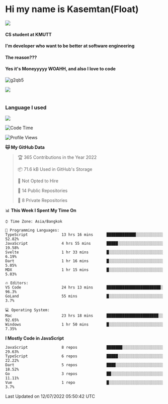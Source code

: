 # Hi my name is Kasemtan(Float)
![](https://64.media.tumblr.com/9c2a8f831efe8da556ffbf89cebb52c9/b86c1ab833a37e32-93/s1280x1920/d000dc22f75df64be2bc150f5fa69c4f6df6bb07.gifv)
#### CS student at KMUTT
#### I'm developer who want to be better at software engineering
#### The reason???
#### Yes it's Moneyyyyy WOAHH, and also I love to code
![g2qb5](https://user-images.githubusercontent.com/69688279/175812510-9235eaf7-72f7-40d3-b163-56efa9aa5c6b.gif)


[![](https://github-readme-stats.vercel.app/api?username=FloatKasemtan&show_icons=true&theme=nightowl)]()
#
### Language I used
[![](https://github-readme-stats.vercel.app/api/top-langs/?username=FloatKasemtan&layout=compact&theme=nightowl)]()
<!--START_SECTION:waka-->
![Code Time](http://img.shields.io/badge/Code%20Time-580%20hrs%2054%20mins-blue)

![Profile Views](http://img.shields.io/badge/Profile%20Views-28-blue)

**🐱 My GitHub Data** 

> 🏆 365 Contributions in the Year 2022
 > 
> 📦 71.6 kB Used in GitHub's Storage 
 > 
> 🚫 Not Opted to Hire
 > 
> 📜 14 Public Repositories 
 > 
> 🔑 8 Private Repositories  
 > 
📊 **This Week I Spent My Time On** 

```text
⌚︎ Time Zone: Asia/Bangkok

💬 Programming Languages: 
TypeScript               13 hrs 16 mins      █████████████░░░░░░░░░░░░   52.82% 
JavaScript               4 hrs 55 mins       █████░░░░░░░░░░░░░░░░░░░░   19.58% 
Svelte                   1 hr 33 mins        █░░░░░░░░░░░░░░░░░░░░░░░░   6.19% 
Dart                     1 hr 16 mins        █░░░░░░░░░░░░░░░░░░░░░░░░   5.05% 
MDX                      1 hr 15 mins        █░░░░░░░░░░░░░░░░░░░░░░░░   5.03%

🔥 Editors: 
VS Code                  24 hrs 13 mins      ████████████████████████░   96.3% 
GoLand                   55 mins             █░░░░░░░░░░░░░░░░░░░░░░░░   3.7%

💻 Operating System: 
Mac                      23 hrs 18 mins      ███████████████████████░░   92.65% 
Windows                  1 hr 50 mins        █░░░░░░░░░░░░░░░░░░░░░░░░   7.35%

```

**I Mostly Code in JavaScript** 

```text
JavaScript               8 repos             ███████░░░░░░░░░░░░░░░░░░   29.63% 
TypeScript               6 repos             █████░░░░░░░░░░░░░░░░░░░░   22.22% 
Dart                     5 repos             ████░░░░░░░░░░░░░░░░░░░░░   18.52% 
Go                       3 repos             ██░░░░░░░░░░░░░░░░░░░░░░░   11.11% 
Vue                      1 repo              █░░░░░░░░░░░░░░░░░░░░░░░░   3.7%

```



 Last Updated on 12/07/2022 05:50:42 UTC
<!--END_SECTION:waka-->
<!--
**FloatKasemtan/FloatKasemtan** is a ✨ _special_ ✨ repository because its `README.md` (this file) appears on your GitHub profile.

Here are some ideas to get you started:

- 🔭 I’m currently working on ...
- 🌱 I’m currently learning ...
- 👯 I’m looking to collaborate on ...
- 🤔 I’m looking for help with ...
- 💬 Ask me about ...
- 📫 How to reach me: ...
- 😄 Pronouns: ...
- ⚡ Fun fact: ...
-->
